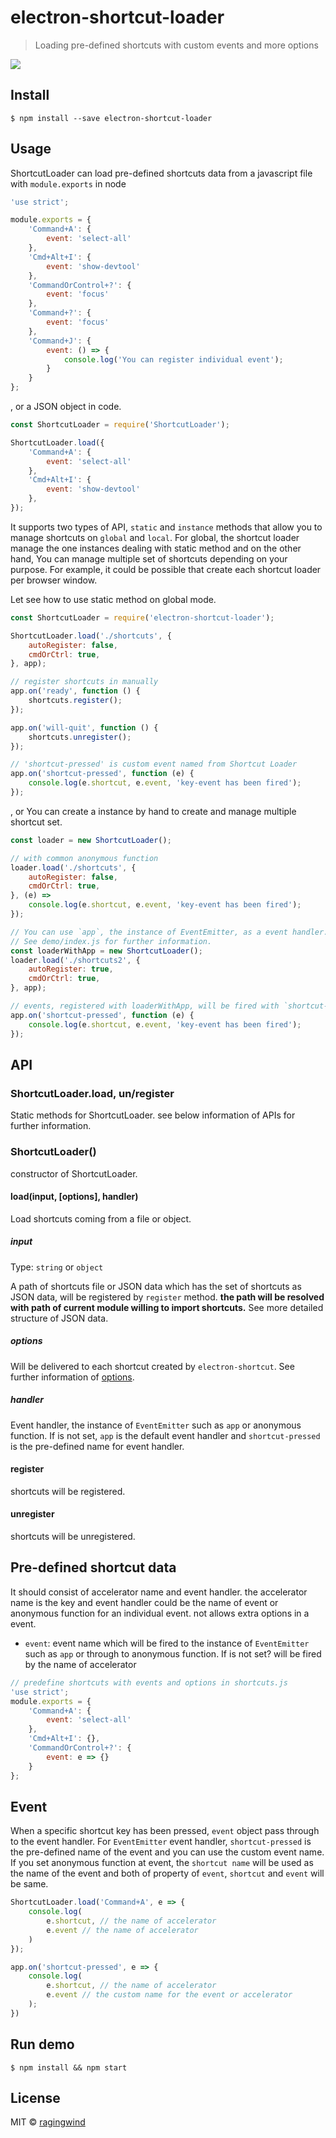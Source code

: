 # electron-shortcut-loader

> Loading pre-defined shortcuts with custom events and more options

![](https://cloud.githubusercontent.com/assets/124117/11163454/1605df60-8b14-11e5-99b6-0ba3006528fb.png)

## Install

```
$ npm install --save electron-shortcut-loader
```


## Usage

ShortcutLoader can load pre-defined shortcuts data from a javascript file with `module.exports` in node

```js
'use strict';

module.exports = {
	'Command+A': {
		event: 'select-all'
	},
	'Cmd+Alt+I': {
		event: 'show-devtool'
	},
	'CommandOrControl+?': {
		event: 'focus'
	},
	'Command+?': {
		event: 'focus'
	},
	'Command+J': {
		event: () => {
			console.log('You can register individual event');
		}
	}
};
```
, or a JSON object in code.

```js
const ShortcutLoader = require('ShortcutLoader');

ShortcutLoader.load({
	'Command+A': {
		event: 'select-all'
	},
	'Cmd+Alt+I': {
		event: 'show-devtool'
	},
});
```

It supports two types of API, `static` and `instance` methods that allow you to manage shortcuts on `global` and `local`. For global, the shortcut loader manage the one instances dealing with static method and on the other hand, You can manage multiple set of shortcuts depending on your purpose. For example, it could be possible that create each shortcut loader per browser window.

Let see how to use static method on global mode.

```js
const ShortcutLoader = require('electron-shortcut-loader');

ShortcutLoader.load('./shortcuts', {
	autoRegister: false,
	cmdOrCtrl: true,
}, app);

// register shortcuts in manually
app.on('ready', function () {
	shortcuts.register();
});

app.on('will-quit', function () {
	shortcuts.unregister();
});

// 'shortcut-pressed' is custom event named from Shortcut Loader
app.on('shortcut-pressed', function (e) {
	console.log(e.shortcut, e.event, 'key-event has been fired');
});
```

, or You can create a instance by hand to create and manage multiple shortcut set.

```js
const loader = new ShortcutLoader();

// with common anonymous function
loader.load('./shortcuts', {
	autoRegister: false,
	cmdOrCtrl: true,
}, (e) =>
	console.log(e.shortcut, e.event, 'key-event has been fired');
});

// You can use `app`, the instance of EventEmitter, as a event handler.
// See demo/index.js for further information.
const loaderWithApp = new ShortcutLoader();
loader.load('./shortcuts2', {
	autoRegister: true,
	cmdOrCtrl: true,
}, app);

// events, registered with loaderWithApp, will be fired with `shortcut-pressed` event through to `app`
app.on('shortcut-pressed', function (e) {
	console.log(e.shortcut, e.event, 'key-event has been fired');
});
```

## API

### ShortcutLoader.load, un/register

Static methods for ShortcutLoader. see below information of APIs for further information.

### ShortcutLoader()

constructor of ShortcutLoader.

#### load(input, [options], handler)

Load shortcuts coming from a file or object.

##### input

Type: `string` or `object`

A path of shortcuts file or JSON data which has the set of shortcuts as JSON data, will be registered by `register` method. __the path will be resolved with path of current module willing to import shortcuts.__ See more detailed structure of JSON data.

##### options

Will be delivered to each shortcut created by `electron-shortcut`. See further information of [options](https://github.com/ragingwind/electron-shortcut#options).

##### handler

Event handler, the instance of `EventEmitter` such as `app` or anonymous function. If is not set, `app` is the default event handler and `shortcut-pressed` is the pre-defined name for event handler.

#### register

shortcuts will be registered.

#### unregister

shortcuts will be unregistered.

## Pre-defined shortcut data

It should consist of accelerator name and event handler. the accelerator name is the key and event handler could be the name of event or anonymous function for an individual event. not allows extra options in a event.

- `event`: event name which will be fired to the instance of `EventEmitter` such as `app` or through to anonymous function. If is not set? will be fired by the name of accelerator

```js
// predefine shortcuts with events and options in shortcuts.js
'use strict';
module.exports = {
	'Command+A': {
		event: 'select-all'
	},
	'Cmd+Alt+I': {},
	'CommandOrControl+?': {
		event: e => {}
	}
};
```

## Event

When a specific shortcut key has been pressed, `event` object pass through to the event handler.  For `EventEmitter` event handler, `shortcut-pressed` is the pre-defined name of the event and you can use the custom event name. If you set anonymous function at event, the `shortcut name` will be used as the name of the event and both of property of `event`, `shortcut` and `event` will be same.

```js
ShortcutLoader.load('Command+A', e => {
	console.log(
		e.shortcut, // the name of accelerator
		e.event // the name of accelerator
	)
});

app.on('shortcut-pressed', e => {
	console.log(
		e.shortcut, // the name of accelerator
		e.event // the custom name for the event or accelerator
	);
})
```

## Run demo

```
$ npm install && npm start
```

## License

MIT © [ragingwind](http://ragingwind.me)
